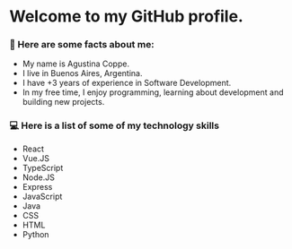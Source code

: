 <h1> Welcome to my GitHub profile. </h1>
<h3>📝 Here are some facts about me:</h3>
<ul>
    <li>My name is Agustina Coppe.</li>
    <li>I live in Buenos Aires, Argentina.</li>
    <li>I have +3 years of experience in Software Development.</li>
    <li>In my free time, I enjoy programming, learning about development and building new projects.</li>
</ul>
<h3>💻 Here is a list of some of my technology skills</h3>
<ul>
    <li>React</li>
    <li>Vue.JS</li>
    <li>TypeScript</li>
    <li>Node.JS</li>
    <li>Express</li>
    <li>JavaScript</li>
    <li>Java</li>
    <li>CSS</li>
    <li>HTML</li>
    <li>Python</li>
</ul>
